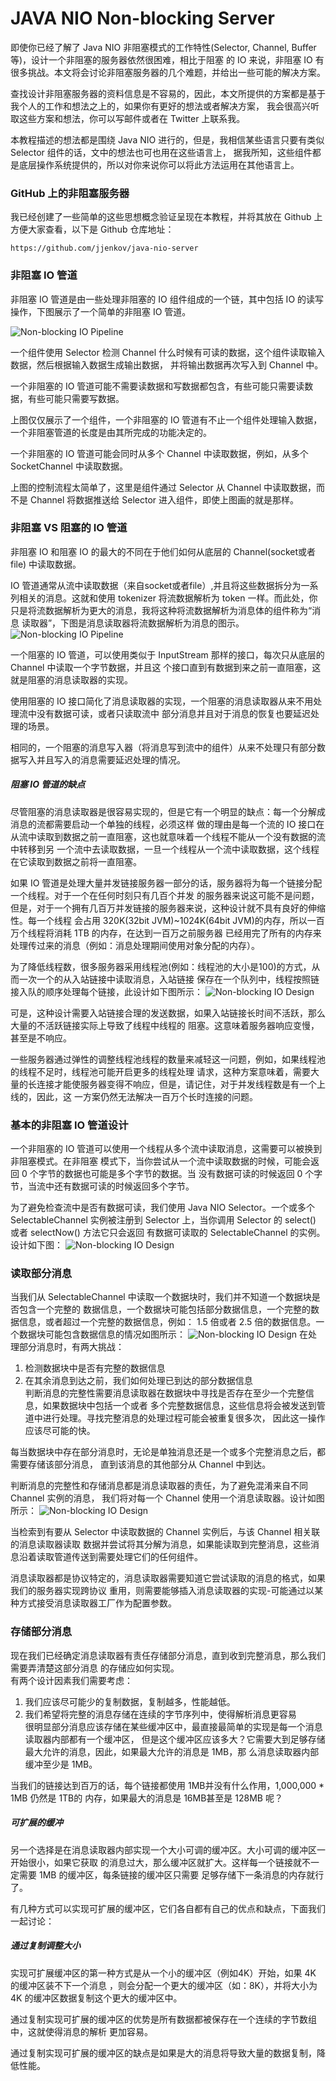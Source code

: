 # JAVA NIO Non-blocking Server

即使你已经了解了 Java NIO 非阻塞模式的工作特性(Selector, Channel, Buffer等)，设计一个非阻塞的服务器依然很困难，相比于阻塞
的 IO 来说，非阻塞 IO 有很多挑战。本文将会讨论非阻塞服务器的几个难题，并给出一些可能的解决方案。

查找设计非阻塞服务器的资料信息是不容易的，因此，本文所提供的方案都是基于我个人的工作和想法之上的，如果你有更好的想法或者解决方案，
我会很高兴听取这些方案和想法，你可以写邮件或者在 Twitter 上联系我。

本教程描述的想法都是围绕 Java NIO 进行的，但是，我相信某些语言只要有类似 Selector 组件的话，文中的想法也可也用在这些语言上，
据我所知，这些组件都是底层操作系统提供的，所以对你来说你可以将此方法运用在其他语言上。

### GitHub 上的非阻塞服务器
我已经创建了一些简单的这些思想概念验证呈现在本教程，并将其放在 Github 上方便大家查看，以下是 Github 仓库地址：
```
https://github.com/jjenkov/java-nio-server
```

### 非阻塞 IO 管道
非阻塞 IO 管道是由一些处理非阻塞的 IO 组件组成的一个链，其中包括 IO 的读写操作，下图展示了一个简单的非阻塞 IO 管道。  

![Non-blocking IO Pipeline](./images/non-blocking-server-1.png)

一个组件使用 Selector 检测 Channel 什么时候有可读的数据，这个组件读取输入数据，然后根据输入数据生成输出数据，
并将输出数据再次写入到 Channel 中。

一个非阻塞的 IO 管道可能不需要读数据和写数据都包含，有些可能只需要读数据，有些可能只需要写数据。

上图仅仅展示了一个组件，一个非阻塞的 IO 管道有不止一个组件处理输入数据，一个非阻塞管道的长度是由其所完成的功能决定的。

一个非阻塞的 IO 管道可能会同时从多个 Channel 中读取数据，例如，从多个 SocketChannel 中读取数据。

上图的控制流程太简单了，这里是组件通过 Selector 从 Channel 中读取数据，而不是 Channel 将数据推送给 Selector
进入组件，即使上图画的就是那样。

### 非阻塞 VS 阻塞的 IO 管道
非阻塞 IO 和阻塞 IO 的最大的不同在于他们如何从底层的 Channel(socket或者file) 中读取数据。

IO 管道通常从流中读取数据（来自socket或者file）,并且将这些数据拆分为一系列相关的消息。这就和使用 tokenizer 
将流数据解析为 token 一样。而此处，你只是将流数据解析为更大的消息，我将这种将流数据解析为消息体的组件称为“消息
读取器”，下图是消息读取器将流数据解析为消息的图示。
![Non-blocking IO Pipeline](./images/non-blocking-server-2.png)

一个阻塞的 IO 管道，可以使用类似于 InputStream 那样的接口，每次只从底层的 Channel 中读取一个字节数据，并且这
个接口直到有数据到来之前一直阻塞，这就是阻塞的消息读取器的实现。

使用阻塞的 IO 接口简化了消息读取器的实现，一个阻塞的消息读取器从来不用处理流中没有数据可读，或者只读取流中
部分消息并且对于消息的恢复也要延迟处理的场景。

相同的，一个阻塞的消息写入器（将消息写到流中的组件）从来不处理只有部分数据写入并且写入的消息需要延迟处理的情况。

##### 阻塞 IO 管道的缺点
尽管阻塞的消息读取器是很容易实现的，但是它有一个明显的缺点：每一个分解成消息的流都需要启动一个单独的线程，必须这样
做的理由是每一个流的 IO 接口在从流中读取到数据之前一直阻塞，这也就意味着一个线程不能从一个没有数据的流中转移到另
一个流中去读取数据，一旦一个线程从一个流中读取数据，这个线程在它读取到数据之前将一直阻塞。

如果 IO 管道是处理大量并发链接服务器一部分的话，服务器将为每一个链接分配一个线程。对于一个在任何时刻只有几百个并发
的服务器来说这可能不是问题，但是，对于一个拥有几百万并发链接的服务器来说，这种设计就不具有良好的伸缩性。每一个线程
会占用 320K(32bit JVM)~1024K(64bit JVM)的内存，所以一百万个线程将消耗 1TB 的内存，在达到一百万之前服务器
已经用完了所有的内存来处理传过来的消息（例如：消息处理期间使用对象分配的内存）。

为了降低线程数，很多服务器采用线程池(例如：线程池的大小是100)的方式，从而一次一个的从入站链接中读取消息，入站链接
保存在一个队列中，线程按照链接入队的顺序处理每个链接，此设计如下图所示：
![Non-blocking IO Design](./images/non-blocking-server-3.png)

可是，这种设计需要入站链接合理的发送数据，如果入站链接长时间不活跃，那么大量的不活跃链接实际上导致了线程中线程的
阻塞。这意味着服务器响应变慢，甚至是不响应。

一些服务器通过弹性的调整线程池线程的数量来减轻这一问题，例如，如果线程池的线程不足时，线程池可能开启更多的线程处理
请求，这种方案意味着，需要大量的长连接才能使服务器变得不响应，但是，请记住，对于并发线程数是有一个上线的，因此，这
一方案仍然无法解决一百万个长时连接的问题。

### 基本的非阻塞 IO 管道设计
一个非阻塞的 IO 管道可以使用一个线程从多个流中读取消息，这需要可以被换到非阻塞模式。在非阻塞
模式下，当你尝试从一个流中读取数据的时候，可能会返回 0 个字节的数据也可能是多个字节的数据。当
没有数据可读的时候返回 0 个字节，当流中还有数据可读的时候返回多个字节。

为了避免检查流中是否有数据可读，我们使用 Java NIO Selector。一个或多个 SelectableChannel
实例被注册到 Selector 上，当你调用 Selector 的 select() 或者 selectNow() 方法它只会返回
有数据可读取的 SelectableChannel 的实例。设计如下图：
![Non-blocking IO Design](./images/non-blocking-server-4.png)

### 读取部分消息
当我们从 SelectableChannel 中读取一个数据块时，我们并不知道一个数据块是否包含一个完整的
数据信息，一个数据块可能包括部分数据信息，一个完整的数据信息，或者超过一个完整的数据信息，例如：
1.5 倍或者 2.5 倍的数据信息。一个数据块可能包含数据信息的情况如图所示：
![Non-blocking IO Design](./images/non-blocking-server-5.png)
在处理部分消息时，有两大挑战：
1. 检测数据块中是否有完整的数据信息
2. 在其余消息到达之前，我们如何处理已到达的部分数据信息  
判断消息的完整性需要消息读取器在数据块中寻找是否存在至少一个完整信息，如果数据块中包括一个或者
多个完整数据信息，这些信息将会被发送到管道中进行处理。寻找完整消息的处理过程可能会被重复很多次，
因此这一操作应该尽可能的快。

每当数据块中存在部分消息时，无论是单独消息还是一个或多个完整消息之后，都需要存储该部分消息，
直到该消息的其他部分从 Channel 中到达。

判断消息的完整性和存储消息都是消息读取器的责任，为了避免混淆来自不同 Channel 实例的消息，
我们将对每一个 Channel 使用一个消息读取器。设计如图所示：
![Non-blocking IO Design](./images/non-blocking-server-6.png)

当检索到有要从 Selector 中读取数据的 Channel 实例后，与该 Channel 相关联的消息读取器读取
数据并尝试将其分解为消息，如果能读取到完整消息，这些消息沿着读取管道传送到需要处理它们的任何组件。

消息读取器都是协议特定的，消息读取器需要知道它尝试读取的消息的格式，如果我们的服务器实现跨协议
重用，则需要能够插入消息读取器的实现-可能通过以某种方式接受消息读取器工厂作为配置参数。

### 存储部分消息
现在我们已经确定消息读取器有责任存储部分消息，直到收到完整消息，那么我们需要弄清楚这部分消息
的存储应如何实现。  
有两个设计因素我们需要考虑：  
1. 我们应该尽可能少的复制数据，复制越多，性能越低。  
2. 我们希望将完整的消息存储在连续的字节序列中，使得解析消息更容易  
很明显部分消息应该存储在某些缓冲区中，最直接最简单的实现是每一个消息读取器内部都有一个缓冲区，
但是这个缓冲区应该多大？它需要大到足够存储最大允许的消息，因此，如果最大允许的消息是 1MB，那
么消息读取器内部缓冲至少是 1MB。

当我们的链接达到百万的话，每个链接都使用 1MB并没有什么作用，1,000,000 * 1MB 仍然是 1TB的
内存，如果最大的消息是 16MB甚至是 128MB 呢？

##### 可扩展的缓冲
另一个选择是在消息读取器内部实现一个大小可调的缓冲区。大小可调的缓冲区一开始很小，如果它获取
的消息过大，那么缓冲区就扩大。这样每一个链接就不一定需要 1MB 的缓冲区，每条链接的缓冲区只需要
足够存储下一条消息的内存就行了。

有几种方式可以实现可扩展的缓冲区，它们各自都有自己的优点和缺点，下面我们一起讨论：

##### 通过复制调整大小
实现可扩展缓冲区的第一种方式是从一个小的缓冲区（例如4K）开始，如果 4K 的缓冲区装不下一个消息
，则会分配一个更大的缓冲区（如：8K），并将大小为 4K 的缓冲区数据复制这个更大的缓冲区中。

通过复制实现可扩展的缓冲区的优势是所有数据都被保存在一个连续的字节数组中，这就使得消息的解析
更加容易。

通过复制实现可扩展的缓冲区的缺点是如果是大的消息将导致大量的数据复制，降低性能。

















